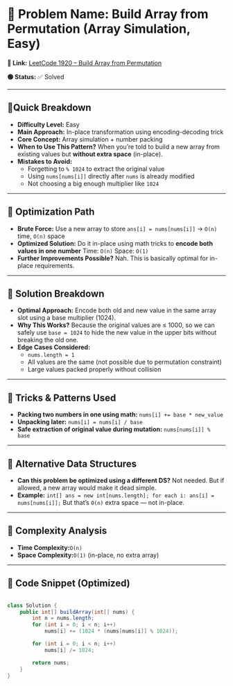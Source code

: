# 🔹 Problem Name: Build Array from Permutation (Array Simulation, Easy)

**🔗 Link:** [LeetCode 1920 – Build Array from Permutation](https://leetcode.com/problems/build-array-from-permutation/description/?envType=daily-question&envId=2025-05-06)

**🟢 Status:** ✅ Solved

---

## 🔹Quick Breakdown

* **Difficulty Level:** Easy
* **Main Approach:** In-place transformation using encoding-decoding trick
* **Core Concept:** Array simulation + number packing
* **When to Use This Pattern?**
  When you’re told to build a new array from existing values but **without extra space** (in-place).
* **Mistakes to Avoid:**
  * Forgetting to `% 1024` to extract the original value
  * Using `nums[nums[i]]` directly after `nums` is already modified
  * Not choosing a big enough multiplier like `1024`

---

## 🔹 Optimization Path

* **Brute Force:**
  Use a new array to store `ans[i] = nums[nums[i]]` → `O(n)` time, `O(n)` space
* **Optimized Solution:**
  Do it in-place using math tricks to **encode both values in one number**
  Time: `O(n)`
  Space: `O(1)`
* **Further Improvements Possible?**
  Nah. This is basically optimal for in-place requirements.

---

## 🔹 Solution Breakdown

* **Optimal Approach:**
  Encode both old and new value in the same array slot using a base multiplier (1024).
* **Why This Works?**
  Because the original values are ≤ 1000, so we can safely use `base = 1024` to hide the new value in the upper bits without breaking the old one.
* **Edge Cases Considered:**
  * `nums.length = 1`
  * All values are the same (not possible due to permutation constraint)
  * Large values packed properly without collision

---

## 🔹 Tricks & Patterns Used

* **Packing two numbers in one using math:**
  `nums[i] += base * new_value`
* **Unpacking later:**
  `nums[i] = nums[i] / base`
* **Safe extraction of original value during mutation:**
  `nums[nums[i]] % base`

---

## 🔹 Alternative Data Structures

* **Can this problem be optimized using a different DS?**
  Not needed. But if allowed, a new array would make it dead simple.
* **Example:**
  `int[] ans = new int[nums.length]; for each i: ans[i] = nums[nums[i]];`
  But that’s `O(n)` extra space — not in-place.

---

## 🔹 Complexity Analysis

* **Time Complexity:**`O(n)`
* **Space Complexity:**`O(1)` (in-place, no extra array)

---

## 🔹 Code Snippet (Optimized)

```java

class Solution {
    public int[] buildArray(int[] nums) {
        int n = nums.length;
        for (int i = 0; i < n; i++)
            nums[i] += (1024 * (nums[nums[i]] % 1024));

        for (int i = 0; i < n; i++)
            nums[i] /= 1024;

        return nums;
    }
}

```

